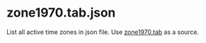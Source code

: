 # zone1970.tab.json
List all active time zones in json file. Use [zone1970.tab](https://github.com/eggert/tz/blob/master/zone1970.tab) as a source.
